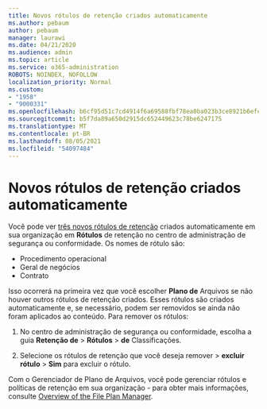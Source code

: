 ```yaml
---
title: Novos rótulos de retenção criados automaticamente
ms.author: pebaum
author: pebaum
manager: laurawi
ms.date: 04/21/2020
ms.audience: admin
ms.topic: article
ms.service: o365-administration
ROBOTS: NOINDEX, NOFOLLOW
localization_priority: Normal
ms.custom:
- "1958"
- "9000331"
ms.openlocfilehash: b6cf95d51c7cd4914f6a69588fbf78ea0ba023b3ce8921b6efef6d97ab8bf66c
ms.sourcegitcommit: b5f7da89a650d2915dc652449623c78be6247175
ms.translationtype: MT
ms.contentlocale: pt-BR
ms.lasthandoff: 08/05/2021
ms.locfileid: "54097484"
---
```

# <a name="new-retention-labels-created-automatically"></a>Novos rótulos de retenção criados automaticamente

Você pode ver [três novos rótulos de retenção](https://docs.microsoft.com/microsoft-365/compliance/file-plan-manager) criados automaticamente em sua organização em **Rótulos** de retenção no centro de administração de segurança ou conformidade. Os nomes de rótulo são:

- Procedimento operacional
- Geral de negócios
- Contrato

Isso ocorrerá na primeira vez que você escolher **Plano de** Arquivos se não houver outros rótulos de retenção criados. Esses rótulos são criados automaticamente e, se necessário, podem ser removidos se ainda não foram aplicados ao conteúdo. Para remover os rótulos:

1. No centro de administração de segurança ou conformidade, escolha a guia **Retenção de**  >  **Rótulos**  >  **de** Classificações.

1. Selecione os rótulos de retenção que você deseja remover > **excluir rótulo**  >  **Sim** para excluir o rótulo.

Com o Gerenciador de Plano de Arquivos, você pode gerenciar rótulos e políticas de retenção em sua organização - para obter mais informações, consulte [Overview of the File Plan Manager](https://docs.microsoft.com/microsoft-365/compliance/file-plan-manager).